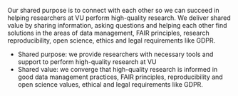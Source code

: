 Our shared purpose is to connect with each other so we can succeed in helping researchers at VU perform high-quality research.
We deliver shared value by sharing information, asking questions and helping each other find solutions in the areas of data management, FAIR principles, research reproducibility, open science, ethics and legal requirements like GDPR.

* Shared purpose: we provide researchers with necessary tools and support to perform high-quality research at VU
* Shared value: we converge that high-quality research is informed in good data management practices, FAIR principles, reproducibility and open science values, ethical and legal requirements like GDPR.
